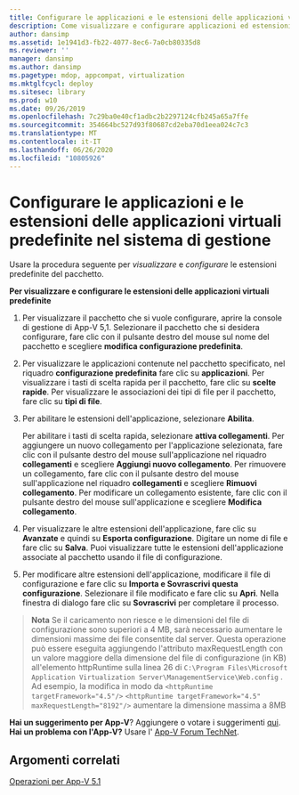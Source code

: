 ```yaml
---
title: Configurare le applicazioni e le estensioni delle applicazioni virtuali predefinite nel sistema di gestione
description: Come visualizzare e configurare applicazioni ed estensioni delle applicazioni virtuali predefinite tramite la console di gestione
author: dansimp
ms.assetid: 1e1941d3-fb22-4077-8ec6-7a0cb80335d8
ms.reviewer: ''
manager: dansimp
ms.author: dansimp
ms.pagetype: mdop, appcompat, virtualization
ms.mktglfcycl: deploy
ms.sitesec: library
ms.prod: w10
ms.date: 09/26/2019
ms.openlocfilehash: 7c29ba0e40cf1adbc2b2297124cfb245a65a7ffe
ms.sourcegitcommit: 354664bc527d93f80687cd2eba70d1eea024c7c3
ms.translationtype: MT
ms.contentlocale: it-IT
ms.lasthandoff: 06/26/2020
ms.locfileid: "10805926"
---
```

#   Configurare le applicazioni e le estensioni delle applicazioni virtuali predefinite nel sistema di gestione

Usare la procedura seguente per *visualizzare* e *configurare* le estensioni predefinite del pacchetto.

**Per visualizzare e configurare le estensioni delle applicazioni virtuali predefinite**

1.  Per visualizzare il pacchetto che si vuole configurare, aprire la console di gestione di App-V 5,1. Selezionare il pacchetto che si desidera configurare, fare clic con il pulsante destro del mouse sul nome del pacchetto e scegliere **modifica configurazione predefinita**.

2.  Per visualizzare le applicazioni contenute nel pacchetto specificato, nel riquadro **configurazione predefinita** fare clic su **applicazioni**. Per visualizzare i tasti di scelta rapida per il pacchetto, fare clic su **scelte rapide**. Per visualizzare le associazioni dei tipi di file per il pacchetto, fare clic su **tipi di file**.

3.  Per abilitare le estensioni dell'applicazione, selezionare **Abilita**.

    Per abilitare i tasti di scelta rapida, selezionare **attiva collegamenti**. Per aggiungere un nuovo collegamento per l'applicazione selezionata, fare clic con il pulsante destro del mouse sull'applicazione nel riquadro **collegamenti** e scegliere **Aggiungi nuovo collegamento**. Per rimuovere un collegamento, fare clic con il pulsante destro del mouse sull'applicazione nel riquadro **collegamenti** e scegliere **Rimuovi collegamento**. Per modificare un collegamento esistente, fare clic con il pulsante destro del mouse sull'applicazione e scegliere **Modifica collegamento**.

4.  Per visualizzare le altre estensioni dell'applicazione, fare clic su **Avanzate** e quindi su **Esporta configurazione**. Digitare un nome di file e fare clic su **Salva**. Puoi visualizzare tutte le estensioni dell'applicazione associate al pacchetto usando il file di configurazione.

5.  Per modificare altre estensioni dell'applicazione, modificare il file di configurazione e fare clic su **Importa e Sovrascrivi questa configurazione**. Selezionare il file modificato e fare clic su **Apri**. Nella finestra di dialogo fare clic su **Sovrascrivi** per completare il processo.

>**Nota** Se il caricamento non riesce e le dimensioni del file di configurazione sono superiori a 4 MB, sarà necessario aumentare le dimensioni massime dei file consentite dal server. Questa operazione può essere eseguita aggiungendo l'attributo maxRequestLength con un valore maggiore della dimensione del file di configurazione (in KB) all'elemento httpRuntime sulla linea 26 di `C:\Program Files\Microsoft Application Virtualization Server\ManagementService\Web.config` .  
Ad esempio, la modifica in modo da `<httpRuntime targetFramework="4.5"/>` `<httpRuntime targetFramework="4.5" maxRequestLength="8192"/>` aumentare la dimensione massima a 8MB


**Hai un suggerimento per App-V**? Aggiungere o votare i suggerimenti [qui](http://appv.uservoice.com/forums/280448-microsoft-application-virtualization). **Hai un problema con l'App-V?** Usare l' [App-V Forum TechNet](https://social.technet.microsoft.com/Forums/home?forum=mdopappv).

## Argomenti correlati


[Operazioni per App-V 5.1](operations-for-app-v-51.md)

 

 





